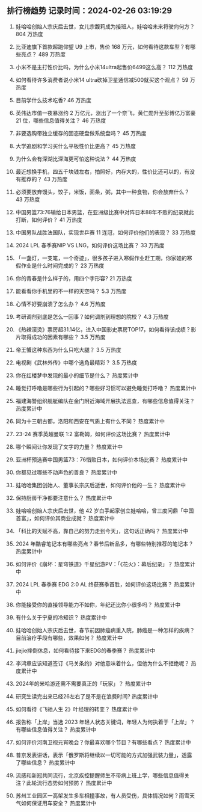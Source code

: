 
## 排行榜趋势 记录时间：2024-02-26 03:19:29
  
  1. 娃哈哈创始人宗庆后去世，女儿宗馥莉成为接班人，娃哈哈未来将驶向何方？ 804 万热度
    
  2. 比亚迪旗下首款超跑仰望 U9 上市，售价 168 万元，如何看待这款车型？有哪些亮点？ 489 万热度
    
  3. 小米不是主打性价比吗，为什么小米14ultra起售价6499这么高？ 112 万热度
    
  4. 如何看待许多消费者说小米14 ultra砍掉卫星通信减500就买这个观点？ 59 万热度
    
  5. 目前学什么技术吃香? 46 万热度
    
  6. 英伟达市值一夜暴涨约 2 万亿元，涨出了一个奈飞，黄仁勋升至彭博亿万富豪 21 位，哪些信息值得关注？ 46 万热度
    
  7. 非要选购带独立缓存的固态硬盘做系统盘吗？ 45 万热度
    
  8. 大学追剧和学习买什么平板性价比更高？ 45 万热度
    
  9. 为什么会有深湖比深海更可怕这种说法？ 44 万热度
    
  10. 最近想换手机，四五千块钱左右，拍照好，内存大的，性价比还可以的，有没有推荐的？ 43 万热度
    
  11. 必须要放弃馒头，饺子，米饭，面条，粥，其中一种食物，你会放弃什么？ 43 万热度
    
  12. 中国男篮73:76输给日本男篮，在亚洲级比赛中对阵日本88年不败的纪录就此打断，如何评价？ 41 万热度
    
  13. 中国男队战胜法国队，实现世乒赛 11 连冠，如何评价他们的表现？ 33 万热度
    
  14. 2024 LPL 春季赛NIP VS LNG，如何评价这场比赛？ 33 万热度
    
  15. 「一盏灯，一支笔，一个奇迹」，很多孩子进入寒假作业赶工期，你家娃的寒假作业是什么时间完成的？ 23 万热度
    
  16. 你的青春是什么样子的，用四个字形容? 21 万热度
    
  17. 能看看你手机里的不一样的天空吗？ 5.3 万热度
    
  18. 心情不好要崩溃了怎么办？ 4.6 万热度
    
  19. 考研调剂到底是怎么一回事？如何调剂到理想的院校？ 4.3 万热度
    
  20. 《热辣滚烫》票房超31.14亿，进入中国影史票房TOP17，如何看待该成绩？影片取得成功的因素有哪些？ 3.5 万热度
    
  21. 帝王蟹这种东西为什么只吃大腿？ 3.5 万热度
    
  22. 电视剧《武林外传》中哪个选角最精彩？ 3.5 万热度
    
  23. 你在红楼梦中发现的最小的细节是什么？ 热度累计中
    
  24. 睡觉打呼噜是哪些行为引起的？哪些好习惯可以避免睡觉打呼噜？ 热度累计中
    
  25. 福建海警组织舰艇编队在金门附近海域开展执法巡查，有哪些信息值得关注？ 热度累计中
    
  26. 同为十三朝古都，洛阳和西安在气质上有什么不同？ 热度累计中
    
  27. 23-24 赛季英超曼联 1:2 富勒姆，如何评价这场比赛？ 热度累计中
    
  28. 哪个瞬间让你发现了文字的力量？ 热度累计中
    
  29. 亚洲杯预选赛中国男篮73：76惜败日本，如何评价本场比赛？ 热度累计中
    
  30. 你都见过哪些不动声色的善良？ 热度累计中
    
  31. 娃哈哈集团创始人、董事长宗庆后逝世，如何评价他的一生？ 热度累计中
    
  32. 保持厨房干净都要注意什么？ 热度累计中
    
  33. 娃哈哈创始人宗庆后去世，他 42 岁白手起家创立娃哈哈，曾三度问鼎「中国首富」，如何评价其商业成就？ 热度累计中
    
  34. 「科比的天赋不高，靠自己的努力走到今天」，这句话正确吗？ 热度累计中
    
  35. 2024 年酷睿笔记本有哪些亮点？春节后新品多，有哪些特别推荐的笔记本？ 热度累计中
    
  36. 如何评价《崩坏：星穹铁道》千星纪游PV：「《花火》：幕后纪录」？ 热度累计中
    
  37. 2024 LPL 春季赛 EDG 2:0 AL 终获赛季首胜，如何评价这场比赛？ 热度累计中
    
  38. 你能接受你的直接领导能力不如你，年纪还比你小很多吗？ 热度累计中
    
  39. 有什么关于宁夏的冷知识？ 热度累计中
    
  40. 娃哈哈创始人宗庆后去世，春节前因肺癌病重入院，肺癌是一种怎样的疾病？目前治疗手段有哪些，效果如何？ 热度累计中
    
  41. jiejie摔倒休息，如何看待接下来EDG的春季赛？ 热度累计中
    
  42. 李鸿章应该知道签订《马关条约》对他意味着什么，但他为什么不拒绝呢？ 热度累计中
    
  43. 2024年的米哈游还需不需要真正的「玩家」？ 热度累计中
    
  44. 研究生读完出来已经26左右了是不是在浪费时间? 热度累计中
    
  45. 如何看待《飞驰人生 2》叶经理的转变？ 热度累计中
    
  46. 报告称「上岸」当选 2023 年轻人状态关键词，年轻人为何执着于「上岸」？有哪些信息值得关注？ 热度累计中
    
  47. 如何评价河南卫视元宵晚会？你最喜欢哪个节目？有哪些看点？ 热度累计中
    
  48. 普京发表讲话，表示「俄罗斯将继续以一切可能的方式加强武装力量」，透露了哪些信息？ 热度累计中
    
  49. 流感和新冠共同流行，北京疾控提醒师生不带病上班上学，哪些信息值得关注？此轮流行态势如何预防？ 热度累计中
    
  50. 苏州工业园区一高架发生多车相撞事故，有人员受伤，具体情况如何？雨雪天气如何保证用车安全？ 热度累计中
    